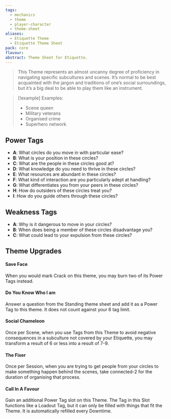 ```yaml
---
tags:
  - mechanics
  - theme
  - player-character
  - theme-sheet
aliases:
  - Etiquette Theme
  - Etiquette Theme Sheet
pack: core
flavour: 
abstract: Theme Sheet for Etiquette.
---
```

> This Theme represents an almost uncanny degree of proficiency in navigating specific subcultures and scenes. It’s normal to be best acquainted with the jargon and traditions of one’s social surroundings, but it’s a big deal to be able to play them like an instrument. 

> [!example] Examples:
> - Scene queen
> - Military veterans
> - Organised crime
> - Superhero network

## Power Tags
- **A**: What circles do you move in with particular ease?
- **B**: What is your position in these circles?
- **C**: What are the people in these circles good at?
- **D**: What knowledge do you need to thrive in these circles?
- **E**: What resources are abundant in these circles?
- **F**: What kind of interaction are you particularly adept at handling?
- **G**: What differentiates you from your peers in these circles?
- **H**: How do outsiders of these circles treat you?
- **I**: How do you guide others through these circles?

## Weakness Tags
- **A**: Why is it dangerous to move in your circles?
- **B**: When does being a member of these circles disadvantage you?
- **C**: What could lead to your expulsion from these circles?

## Theme Upgrades
#### Save Face
 When you would mark Crack on this theme, you may burn two of its Power Tags instead.
#### Do You Know Who I am
 Answer a question from the Standing theme sheet and add it as a Power Tag to this theme. It does not count against your 6 tag limit.
#### Social Chameleon
 Once per Scene, when you use Tags from this Theme to avoid negative consequences in a subculture not covered by your Etiquette, you may transform a result of 6 or less into a result of 7-9.
#### The Fixer
 Once per Session, when you are trying to get people from your circles to make something happen behind the scenes, take connected-2 for the duration of organising that process.
#### Call In A Favour
 Gain an additional Power Tag slot on this Theme. The Tag in this Slot functions like a Loadout Tag, but it can only be filled with things that fit the Theme. It is automatically refilled every Downtime.

